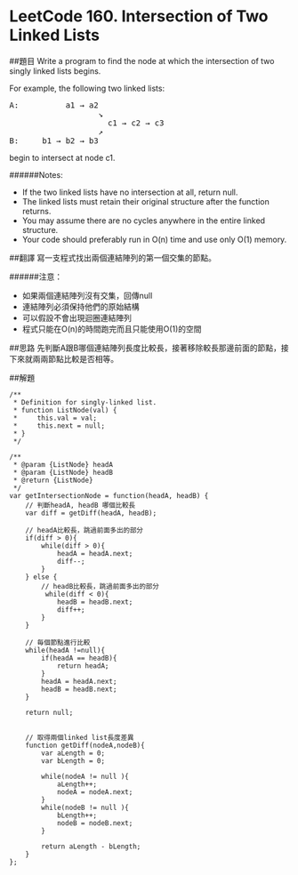 ﻿# LeetCode 160. Intersection of Two Linked Lists

##題目
Write a program to find the node at which the intersection of two singly linked lists begins.

For example, the following two linked lists:
<pre>
A:          a1 → a2
                   ↘
                     c1 → c2 → c3
                   ↗            
B:     b1 → b2 → b3
</pre>  
begin to intersect at node c1.


######Notes:
* If the two linked lists have no intersection at all, return null.  
* The linked lists must retain their original structure after the function returns.   
* You may assume there are no cycles anywhere in the entire linked structure.  
* Your code should preferably run in O(n) time and use only O(1) memory.  

##翻譯
寫一支程式找出兩個連結陣列的第一個交集的節點。

######注意：
* 如果兩個連結陣列沒有交集，回傳null
* 連結陣列必須保持他們的原始結構
* 可以假設不會出現迴圈連結陣列
* 程式只能在O(n)的時間跑完而且只能使用O(1)的空間

##思路
先判斷A跟B哪個連結陣列長度比較長，接著移除較長那邊前面的節點，接下來就兩兩節點比較是否相等。

##解題
```
/**
 * Definition for singly-linked list.
 * function ListNode(val) {
 *     this.val = val;
 *     this.next = null;
 * }
 */

/**
 * @param {ListNode} headA
 * @param {ListNode} headB
 * @return {ListNode}
 */
var getIntersectionNode = function(headA, headB) {
    // 判斷headA, headB 哪個比較長
    var diff = getDiff(headA, headB);
    
    // headA比較長，跳過前面多出的部分
    if(diff > 0){
        while(diff > 0){
            headA = headA.next;
            diff--;
        }
    } else {
        // headB比較長，跳過前面多出的部分
         while(diff < 0){
            headB = headB.next;
            diff++;
        }       
    }

    // 毎個節點進行比較
    while(headA !=null){
        if(headA == headB){
            return headA;
        }    
        headA = headA.next;
        headB = headB.next;
    }
    
    return null;
    
    
    // 取得兩個linked list長度差異 
    function getDiff(nodeA,nodeB){
        var aLength = 0;
        var bLength = 0;
        
        while(nodeA != null ){
            aLength++;
            nodeA = nodeA.next;
        }
        while(nodeB != null ){
            bLength++;
            nodeB = nodeB.next;
        }
        
        return aLength - bLength;
    }
};
```
